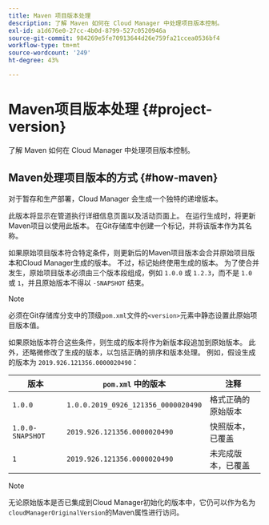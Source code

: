```yaml
---
title: Maven 项目版本处理
description: 了解 Maven 如何在 Cloud Manager 中处理项目版本控制。
exl-id: a1d676e0-27cc-4b0d-8799-527c0520946a
source-git-commit: 984269e5fe70913644d26e759fa21ccea0536bf4
workflow-type: tm+mt
source-wordcount: '249'
ht-degree: 43%

---
```



# Maven项目版本处理 {#project-version}

了解 Maven 如何在 Cloud Manager 中处理项目版本控制。

## Maven处理项目版本的方式 {#how-maven}

对于暂存和生产部署，Cloud Manager 会生成一个独特的递增版本。

此版本将显示在管道执行详细信息页面以及活动页面上。 在运行生成时，将更新Maven项目以使用此版本。 在Git存储库中创建一个标记，并将该版本作为其名称。

如果原始项目版本符合特定条件，则更新后的Maven项目版本会合并原始项目版本和Cloud Manager生成的版本。 不过，标记始终使用生成的版本。 为了使合并发生，原始项目版本必须由三个版本段组成，例如 `1.0.0` 或 `1.2.3`，而不是 `1.0` 或 `1`，并且原始版本不得以 `-SNAPSHOT` 结束。

>[!NOTE]
>
>必须在Git存储库分支中的顶级`pom.xml`文件的`<version>`元素中静态设置此原始项目版本值。

如果原始版本符合这些条件，则生成的版本将作为新版本段追加到原始版本。 此外，还略微修改了生成的版本，以包括正确的排序和版本处理。 例如，假设生成的版本为 `2019.926.121356.0000020490`：

| 版本 | `pom.xml` 中的版本 | 注释 |
| --- | --- | --- |
| `1.0.0` | `1.0.0.2019_0926_121356_0000020490` | 格式正确的原始版本 |
| `1.0.0-SNAPSHOT` | `2019.926.121356.0000020490` | 快照版本，已覆盖 |
| `1` | `2019.926.121356.0000020490` | 未完成版本，已覆盖 |

>[!NOTE]
>
>无论原始版本是否已集成到Cloud Manager初始化的版本中，它仍可以作为名为`cloudManagerOriginalVersion`的Maven属性进行访问。
